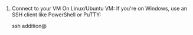 1. Connect to your VM
On Linux/Ubuntu VM:
If you're on Windows, use an SSH client like PowerShell or PuTTY:

    ssh addition@<your-vm-public-ip>